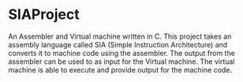 # SIAProject
An Assembler and Virtual machine written in C. This project takes an assembly language
called SIA (Simple Instruction Architecture) and converts it to machine code using the
assembler. The output from the assembler can be used to as input for the Virtual machine.
The virtual machine is able to execute and provide output for the machine code.
